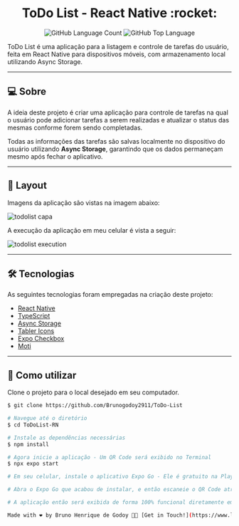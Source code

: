 <p align="center">
  <h1 align="center">ToDo List - React Native :rocket:</h1>
</p>

<p align="center" margin-top="25px">
  <img alt="GitHub Language Count" src="https://img.shields.io/github/languages/count/andreviapiana/ToDoList-RN" />
  <img alt="GitHub Top Language" src="https://img.shields.io/github/languages/top/andreviapiana/ToDoList-RN" />
</p>

ToDo List é uma aplicação para a listagem e controle de tarefas do usuário, feita em React Native para dispositivos móveis, com armazenamento local utilizando Async Storage.

___

## 💻 Sobre
A ideia deste projeto é criar uma aplicação para controle de tarefas na qual o usuário pode adicionar tarefas a serem realizadas e atualizar o status das mesmas conforme forem sendo completadas.  


Todas as informações das tarefas são salvas localmente no dispositivo do usuário utilizando **Async Storage**, garantindo que os dados permaneçam mesmo após fechar o aplicativo.

___

## 🎨 Layout
Imagens da aplicação são vistas na imagem abaixo:

![todolist capa](https://github.com/andreviapiana/ToDoList-RN/assets/106932234/cd0527b4-83ca-4fdf-8194-dd9816ca403e)

A execução da aplicação em meu celular é vista a seguir:

![todolist execution](https://github.com/andreviapiana/ToDoList-RN/assets/106932234/e9976239-1a93-47ec-bdb9-6a9163e35b14)

___

## 🛠 Tecnologias

As seguintes tecnologias foram empregadas na criação deste projeto:

- [React Native](https://reactnative.dev/)
- [TypeScript](https://www.typescriptlang.org/)
- [Async Storage](https://react-native-async-storage.github.io/async-storage/)
- [Tabler Icons](https://tabler.io/docs/icons/react-native)
- [Expo Checkbox](https://docs.expo.dev/versions/latest/sdk/checkbox/)
- [Moti](https://moti.fyi/)

___

## 🚀 Como utilizar

Clone o projeto para o local desejado em seu computador.

```bash
$ git clone https://github.com/Brunogodoy2911/ToDo-List

# Navegue até o diretório
$ cd ToDoList-RN

# Instale as dependências necessárias
$ npm install

# Agora inicie a aplicação - Um QR Code será exibido no Terminal
$ npx expo start

# Em seu celular, instale o aplicativo Expo Go - Ele é gratuito na Play Store.

# Abra o Expo Go que acabou de instalar, e então escaneie o QR Code através do aplicativo.

# A aplicação então será exibida de forma 100% funcional diretamente em seu celular.

Made with ❤️ by Bruno Henrique de Godoy 👋🏽 [Get in Touch!](https://www.linkedin.com/in/bruno-godoy-07806726b/)
